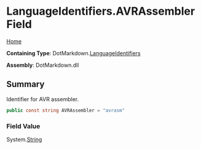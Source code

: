 <a name="_top"></a>

# LanguageIdentifiers\.AVRAssembler Field

[Home](../../../README.md#_top)

**Containing Type**: DotMarkdown\.[LanguageIdentifiers](../README.md#_top)

**Assembly**: DotMarkdown\.dll

## Summary

Identifier for AVR assembler\.

```csharp
public const string AVRAssembler = "avrasm"
```

### Field Value

System\.[String](https://docs.microsoft.com/en-us/dotnet/api/system.string)